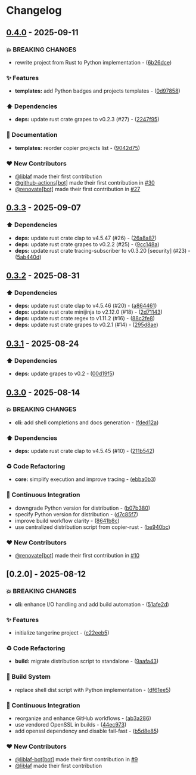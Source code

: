 # Changelog

## [0.4.0](https://github.com/liblaf/tangerine/compare/v0.3.3..v0.4.0) - 2025-09-11

### 💥 BREAKING CHANGES

- rewrite project from Rust to Python implementation - ([6b26dce](https://github.com/liblaf/tangerine/commit/6b26dce458a9cc9356d33948388308e462f6b72b))

### ✨ Features

- **templates:** add Python badges and projects templates - ([0d97858](https://github.com/liblaf/tangerine/commit/0d97858467a605d24fd772bd1069c5c0713b4a92))

### ⬆️ Dependencies

- **deps:** update rust crate grapes to v0.2.3 (#27) - ([2247f95](https://github.com/liblaf/tangerine/commit/2247f958afba3eca6bfea2bd6f6c4e9a68415679))

### 📝 Documentation

- **templates:** reorder copier projects list - ([9042d75](https://github.com/liblaf/tangerine/commit/9042d750321d09f0ca4159bb95f86c9927b82584))

### ❤️ New Contributors

- [@liblaf](https://github.com/liblaf) made their first contribution
- [@github-actions[bot]](https://github.com/apps/github-actions) made their first contribution in [#30](https://github.com/liblaf/tangerine/pull/30)
- [@renovate[bot]](https://github.com/apps/renovate) made their first contribution in [#27](https://github.com/liblaf/tangerine/pull/27)

## [0.3.3](https://github.com/liblaf/tangerine/compare/v0.3.2..v0.3.3) - 2025-09-07

### ⬆️ Dependencies

- **deps:** update rust crate clap to v4.5.47 (#26) - ([26a8a87](https://github.com/liblaf/tangerine/commit/26a8a87575d52280bec61f2d1466ddd3c27e7a94))
- **deps:** update rust crate grapes to v0.2.2 (#25) - ([9cc148a](https://github.com/liblaf/tangerine/commit/9cc148a29ba1e0d693075f687b83f919642e8f15))
- **deps:** update rust crate tracing-subscriber to v0.3.20 [security] (#23) - ([5ab440d](https://github.com/liblaf/tangerine/commit/5ab440de1a3ee19bca6678c83b1a74e5f273f4f0))

## [0.3.2](https://github.com/liblaf/tangerine/compare/v0.3.1..v0.3.2) - 2025-08-31

### ⬆️ Dependencies

- **deps:** update rust crate clap to v4.5.46 (#20) - ([a864461](https://github.com/liblaf/tangerine/commit/a86446129b3536bde6f5509315bd069154903244))
- **deps:** update rust crate minijinja to v2.12.0 (#18) - ([2d71143](https://github.com/liblaf/tangerine/commit/2d71143ed31c48476e13780a2f41b7dccacb1795))
- **deps:** update rust crate regex to v1.11.2 (#16) - ([88c2fe8](https://github.com/liblaf/tangerine/commit/88c2fe83d577a07ffe7d2a087d411128d859f210))
- **deps:** update rust crate grapes to v0.2.1 (#14) - ([295d8ae](https://github.com/liblaf/tangerine/commit/295d8ae42f3f756bccdb3eb54d28854b09de15cd))

## [0.3.1](https://github.com/liblaf/tangerine/compare/v0.3.0..v0.3.1) - 2025-08-24

### ⬆️ Dependencies

- **deps:** update grapes to v0.2 - ([00d19f5](https://github.com/liblaf/tangerine/commit/00d19f549cc861d6441c0a9e014f8572b1104e6b))

## [0.3.0](https://github.com/liblaf/tangerine/compare/v0.2.0..v0.3.0) - 2025-08-14

### 💥 BREAKING CHANGES

- **cli:** add shell completions and docs generation - ([fded12a](https://github.com/liblaf/tangerine/commit/fded12a6598c5b55533ff6aba0122ab8ae2a4424))

### ⬆️ Dependencies

- **deps:** update rust crate clap to v4.5.45 (#10) - ([211b542](https://github.com/liblaf/tangerine/commit/211b5429c2f0cff104626fb3f0a6acaa0bbc070a))

### ♻ Code Refactoring

- **core:** simplify execution and improve tracing - ([ebba0b3](https://github.com/liblaf/tangerine/commit/ebba0b31a8a52a3ea6aece490c81544064fa9d06))

### 🔧 Continuous Integration

- downgrade Python version for distribution - ([b07b380](https://github.com/liblaf/tangerine/commit/b07b3807319f0dac5565a261efb3babc53fca794))
- specify Python version for distribution - ([d7c85f7](https://github.com/liblaf/tangerine/commit/d7c85f767ad4461e764832a66e7c943ee63afb16))
- improve build workflow clarity - ([8641b8c](https://github.com/liblaf/tangerine/commit/8641b8c3836dd3385ea73d5b99f2cf57fba8ee8c))
- use centralized distribution script from copier-rust - ([be940bc](https://github.com/liblaf/tangerine/commit/be940bc8e47bf045cbcee8c321abae6af6ebc647))

### ❤️ New Contributors

- [@renovate[bot]](https://github.com/apps/renovate) made their first contribution in [#10](https://github.com/liblaf/tangerine/pull/10)

## [0.2.0] - 2025-08-12

### 💥 BREAKING CHANGES

- **cli:** enhance I/O handling and add build automation - ([51afe2d](https://github.com/liblaf/tangerine/commit/51afe2decbf56878ee34af69ac601df77691f41c))

### ✨ Features

- initialize tangerine project - ([c22eeb5](https://github.com/liblaf/tangerine/commit/c22eeb5325a840d46c48127c33d2e494e298261c))

### ♻ Code Refactoring

- **build:** migrate distribution script to standalone - ([9aafa43](https://github.com/liblaf/tangerine/commit/9aafa4396ecadf858232892d5a67a445343cd757))

### 👷 Build System

- replace shell dist script with Python implementation - ([df61ee5](https://github.com/liblaf/tangerine/commit/df61ee5c51bc843963c6da3c29dc1e9d6b486274))

### 🔧 Continuous Integration

- reorganize and enhance GitHub workflows - ([ab3a286](https://github.com/liblaf/tangerine/commit/ab3a286ed794f3d74c602b5073c5dac529576136))
- use vendored OpenSSL in builds - ([44ec973](https://github.com/liblaf/tangerine/commit/44ec973fbdd17a1c26e1937c8058e4300d6344d8))
- add openssl dependency and disable fail-fast - ([b5d8e85](https://github.com/liblaf/tangerine/commit/b5d8e85b9a8f16b5c527c5468b92d239d77f2f27))

### ❤️ New Contributors

- [@liblaf-bot[bot]](https://github.com/apps/liblaf-bot) made their first contribution in [#9](https://github.com/liblaf/tangerine/pull/9)
- [@liblaf](https://github.com/liblaf) made their first contribution
